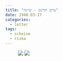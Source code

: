 ```yaml
---
title: "טרם תורגם - שיינה"
date: 1940-03-17
categories:
  - letter
tags:
  - scheine
  - rivka
---
```


<figure class="half">
    <a  href="/pupko-papers/assets/images/1940-03-17-scheine-1.jpg">
    <img src="/pupko-papers/assets/images/1940-03-17-scheine-1.jpg"></a>
    <a  href="/pupko-papers/assets/images/1940-03-17-scheine-2.jpg">
    <img src="/pupko-papers/assets/images/1940-03-17-scheine-2.jpg"></a>
</figure>

